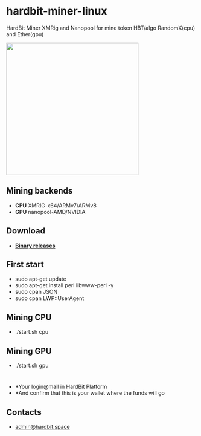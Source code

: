 # hardbit-miner-linux
HardBit Miner XMRig and Nanopool for mine token HBT/algo RandomX(cpu) and Ether(gpu)
<p>
  <img src="https://github.com/hardbitspace/hardbit-miner-linux/blob/main/8797d99f-22e2-4892-b34f-8278d48bdf5a.jpg" width="350" title="">
</p>

## Mining backends
- **CPU** XMRIG-x64/ARMv7/ARMv8
- **GPU** nanopool-AMD/NVIDIA 
## Download
* **[Binary releases](https://github.com/hardbitspace/launcher-linux/releases)**

## First start
- sudo apt-get update
- sudo apt-get install perl libwww-perl -y
- sudo cpan JSON
- sudo cpan LWP::UserAgent
## Mining CPU
- ./start.sh cpu
## Mining GPU
- ./start.sh gpu
#
- *Your login@mail in HardBit Platform
- *And confirm that this is your wallet where the funds will go

## Contacts
* admin@hardbit.space
